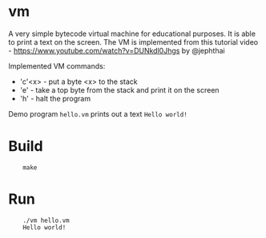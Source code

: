 # vm

A very simple bytecode virtual machine for educational purposes. It is able to print a text on the screen.
The VM is implemented from this tutorial video - https://www.youtube.com/watch?v=DUNkdl0Jhgs by @jephthai

Implemented VM commands:
* 'c'&lt;x&gt; - put a byte &lt;x&gt; to the stack
* 'e' - take a top byte from the stack and print it on the screen
* 'h' - halt the program

Demo program `hello.vm` prints out a text `Hello world!`

Build
=====
```
    make
```    

Run
===
```
    ./vm hello.vm
    Hello world!
```
